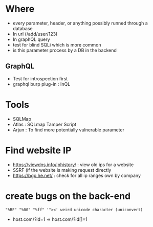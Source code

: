 # Where

  - every parameter, header, or anything possibly runned through a database
  - In url (/add/user/123)
  - In graphQL query
  - test for blind SQLi which is more common
  - is this parameter process by a DB in the backend

## GraphQL

  - Test for introspection first
  - graphql burp plug-in : InQL
  
# Tools

  - SQLMap 
  - Atlas : SQLmap Tamper Script
  - Arjun : To find more potentially vulnerable parameter  
  
  
# Find website IP
  
   - https://viewdns.info/iphistory/ : view old ips for a website
   - SSRF (if the website is making request directly
   - https://bgp.he.net/ : check for all ip ranges own by company

# create bugs on the back-end

    "%BF" "%00" "%ff" '"><' weird unicode character (uniconvert)
  - host.com/?id=1 => host.com/?id[]=1           
         
